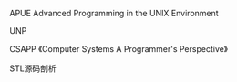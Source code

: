 APUE  Advanced Programming in the UNIX Environment 

UNP

CSAPP 《Computer Systems A Programmer's Perspective》 

STL源码剖析
